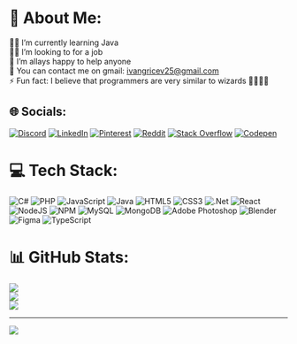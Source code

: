 # 💫 About Me:
👨‍💻 I’m currently learning Java<br>🧑‍💼 I’m looking to for a job<br>🤝 I’m allays happy to help anyone<br>💬 You can contact me on gmail: ivangricev25@gmail.com<br>⚡ Fun fact: I believe that programmers are very similar to wizards 🧙‍♂️👨‍💻


## 🌐 Socials:
[![Discord](https://img.shields.io/badge/Discord-%237289DA.svg?logo=discord&logoColor=white)](https://discord.gg/filfinnr) [![LinkedIn](https://img.shields.io/badge/LinkedIn-%230077B5.svg?logo=linkedin&logoColor=white)](https://linkedin.com/in/IvanGricev) [![Pinterest](https://img.shields.io/badge/Pinterest-%23E60023.svg?logo=Pinterest&logoColor=white)](https://pinterest.com/Notteek) [![Reddit](https://img.shields.io/badge/Reddit-%23FF4500.svg?logo=Reddit&logoColor=white)](https://reddit.com/user/Winfeil) [![Stack Overflow](https://img.shields.io/badge/-Stackoverflow-FE7A16?logo=stack-overflow&logoColor=white)](https://stackoverflow.com/users/27310377) [![Codepen](https://img.shields.io/badge/Codepen-000000?style=for-the-badge&logo=codepen&logoColor=white)](https://codepen.io/Ivan-Gricev) 

# 💻 Tech Stack:
![C#](https://img.shields.io/badge/c%23-%23239120.svg?style=for-the-badge&logo=csharp&logoColor=white) ![PHP](https://img.shields.io/badge/php-%23777BB4.svg?style=for-the-badge&logo=php&logoColor=white) ![JavaScript](https://img.shields.io/badge/javascript-%23323330.svg?style=for-the-badge&logo=javascript&logoColor=%23F7DF1E) ![Java](https://img.shields.io/badge/java-%23ED8B00.svg?style=for-the-badge&logo=openjdk&logoColor=white) ![HTML5](https://img.shields.io/badge/html5-%23E34F26.svg?style=for-the-badge&logo=html5&logoColor=white) ![CSS3](https://img.shields.io/badge/css3-%231572B6.svg?style=for-the-badge&logo=css3&logoColor=white) ![.Net](https://img.shields.io/badge/.NET-5C2D91?style=for-the-badge&logo=.net&logoColor=white) ![React](https://img.shields.io/badge/react-%2320232a.svg?style=for-the-badge&logo=react&logoColor=%2361DAFB) ![NodeJS](https://img.shields.io/badge/node.js-6DA55F?style=for-the-badge&logo=node.js&logoColor=white) ![NPM](https://img.shields.io/badge/NPM-%23CB3837.svg?style=for-the-badge&logo=npm&logoColor=white) ![MySQL](https://img.shields.io/badge/mysql-4479A1.svg?style=for-the-badge&logo=mysql&logoColor=white) ![MongoDB](https://img.shields.io/badge/MongoDB-%234ea94b.svg?style=for-the-badge&logo=mongodb&logoColor=white) ![Adobe Photoshop](https://img.shields.io/badge/adobe%20photoshop-%2331A8FF.svg?style=for-the-badge&logo=adobe%20photoshop&logoColor=white) ![Blender](https://img.shields.io/badge/blender-%23F5792A.svg?style=for-the-badge&logo=blender&logoColor=white) ![Figma](https://img.shields.io/badge/figma-%23F24E1E.svg?style=for-the-badge&logo=figma&logoColor=white) ![TypeScript](https://img.shields.io/badge/typescript-%23007ACC.svg?style=for-the-badge&logo=typescript&logoColor=white)
# 📊 GitHub Stats:
![](https://github-readme-stats.vercel.app/api?username=IvanGricev&theme=dark&hide_border=false&include_all_commits=true&count_private=false)<br/>
![](https://github-readme-streak-stats.herokuapp.com/?user=IvanGricev&theme=dark&hide_border=false)<br/>
![](https://github-readme-stats.vercel.app/api/top-langs/?username=IvanGricev&theme=dark&hide_border=false&include_all_commits=true&count_private=false&layout=compact)

---
[![](https://visitcount.itsvg.in/api?id=IvanGricev&icon=2&color=11)](https://visitcount.itsvg.in)

<!-- Proudly created with GPRM ( https://gprm.itsvg.in ) -->
